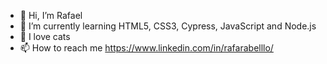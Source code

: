 - 👋 Hi, I’m Rafael
- 🌱 I’m currently learning HTML5, CSS3, Cypress, JavaScript and Node.js
- 💞️ I love cats
- 📫 How to reach me https://www.linkedin.com/in/rafarabelllo/

<!---
lephyns/lephyns is a ✨ special ✨ repository because its `README.md` (this file) appears on your GitHub profile.
You can click the Preview link to take a look at your changes.
--->
